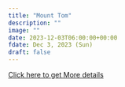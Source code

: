 ```yaml
---
title: "Mount Tom" 
description: ""
image: ""
date: 2023-12-03T06:00:00+00:00
fdate: Dec 3, 2023 (Sun)
draft: false
---
```

<a href="https://activities.outdoors.org/search/index.cfm/action/details/id/147070" target="_blank">Click here to get More details</a>

